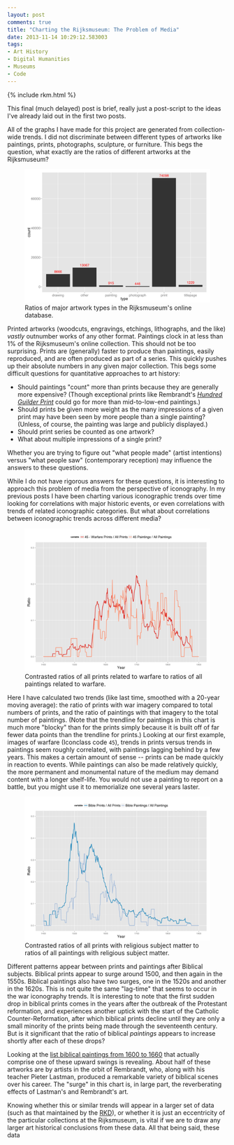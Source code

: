 ```yaml
---
layout: post
comments: true
title: "Charting the Rijksmuseum: The Problem of Media"
date: 2013-11-14 10:29:12.583003
tags:
- Art History
- Digital Humanities
- Museums
- Code
---
```


{% include rkm.html %}


This final (much delayed) post is brief, really just a post-script to the ideas I've already laid out in the first two posts.

All of the graphs I have made for this project are generated from collection-wide trends.
I did not discriminate between different types of artworks like paintings, prints, photographs, sculpture, or furniture.
This begs the question, what exactly are the ratios of different artworks at the Rijksmuseum?

<figure>
<img src="/assets/images-display/artwork_types.svg" alt="Ratios of artwork types in the Rijksmuseum" />
<figcaption>Ratios of major artwork types in the Rijksmuseum's online database.</figcaption>
</figure>

Printed artworks (woodcuts, engravings, etchings, lithographs, and the like) *vastly* outnumber works of any other format.
Paintings clock in at less than 1% of the Rijksmuseum's online collection.
This should not be too surprising.
Prints are (generally) faster to produce than paintings, easily reproduced, and are often produced as part of a series.
This quickly pushes up their absolute numbers in any given major collection.
This begs some difficult questions for quantitative approaches to art history:

- Should paintings "count" more than prints because they are generally more expensive? (Though exceptional prints like Rembrandt's [*Hundred Guilder Print*](http://en.wikipedia.org/wiki/Hundred_Guilder_Print) could go for more than mid-to-low-end paintings.)
- Should prints be given more weight as the many impressions of a given print may have been seen by more people than a single painting? (Unless, of course, the painting was large and publicly displayed.)
- Should print series be counted as one artwork?
- What about multiple impressions of a single print?

Whether you are trying to figure out "what people made" (artist intentions) versus "what people saw" (contemporary reception) may influence the answers to these questions.

While I do not have rigorous answers for these questions, it is interesting to approach this problem of media from the perspective of iconography.
In my previous posts I have been charting various iconographic trends over time looking for correlations with major historic events, or even correlations with trends of related iconographic categories.
But what about correlations between iconographic trends across different media?

<figure>
<a href="/assets/images-display/war_media.svg"><img src="/assets/images-display/war_media.svg" alt="Contrasted ratios of all prints related to warfare to ratios of all paintings related to warfare." /></a>
<figcaption>Contrasted ratios of all prints related to warfare to ratios of all paintings related to warfare.</figcaption>
</figure>

Here I have calculated two trends (like last time, smoothed with a 20-year moving average): the ratio of prints with war imagery compared to total numbers of prints, and the ratio of paintings with that imagery to the total number of paintings.
(Note that the trendline for paintings in this chart is much more "blocky" than for the prints simply because it is built off of far fewer data points than the trendline for prints.)
Looking at our first example, images of warfare (Iconclass code `45`), trends in prints versus trends in paintings seem roughly correlated, with paintings lagging behind by a few years.
This makes a certain amount of sense -- prints can be made quickly in reaction to events.
While paintings can also be made relatively quickly, the more permanent and monumental nature of the medium may demand content with a longer shelf-life.
You would not use a painting to report on a battle, but you might use it to memorialize one several years laster.

<figure>
<a href="/assets/images-display/bible_media.svg"><img src="/assets/images-display/bible_media.svg" alt="Contrasted ratios of prints with biblical subject matter to ratios of paintings with biblical subject matter." /></a>
<figcaption>Contrasted ratios of all prints with religious subject matter to ratios of all paintings with religious subject matter.</figcaption>
</figure>

Different patterns appear between prints and paintings after Biblical subjects.
Biblical prints appear to surge around 1500, and then again in the 1550s.
Biblical paintings also have two surges, one in the 1520s and another in the 1620s.
This is not quite the same "lag-time" that seems to occur in the war iconography trends.
It is interesting to note that the first sudden drop in biblical prints comes in the years after the outbreak of the Protestant reformation, and experiences another uptick with the start of the Catholic Counter-Reformation, after which biblical prints decline until they are only a small minority of the prints being made through the seventeenth century.
But is it significant that the ratio of biblical *paintings* appears to increase shortly after each of these drops?

Looking at the [list biblical paintings from 1600 to 1660](/assets/docs/biblical-paintings.html) that actually comprise one of these upward swings is revealing.
About half of these artworks are by artists in the orbit of Rembrandt, who, along with his teacher Pieter Lastman, produced a remarkable variety of biblical scenes over his career. 
The "surge" in this chart is, in large part, the reverberating effects of Lastman's and Rembrandt's art.

Knowing whether this or similar trends will appear in a larger set of data (such as that maintained by the [RKD](www.rkd.nl)), or whether it is just an eccentricity of the particular collections at the Rijksmuseum, is vital if we are to draw any larger art historical conclusions from these data.
All that being said, these data 

[hitchcock]: http://historyonics.blogspot.com/2013/12/big-data-for-dead-people-digital.html
